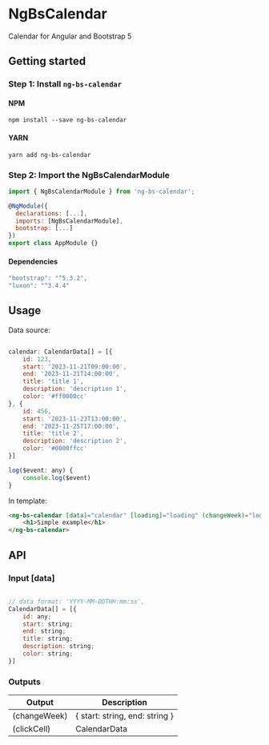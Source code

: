 # NgBsCalendar
Calendar for Angular and Bootstrap 5

## Getting started
### Step 1: Install `ng-bs-calendar`

#### NPM
```shell
npm install --save ng-bs-calendar
```
#### YARN
```shell
yarn add ng-bs-calendar
```
### Step 2: Import the NgBsCalendarModule
```js
import { NgBsCalendarModule } from 'ng-bs-calendar';

@NgModule({
  declarations: [...],
  imports: [NgBsCalendarModule],
  bootstrap: [...]
})
export class AppModule {}
```

#### Dependencies

```js
"bootstrap": "^5.3.2",
"luxon": "^3.4.4"
```

## Usage

Data source:
```js

calendar: CalendarData[] = [{
    id: 123,
    start: '2023-11-21T09:00:00',
    end: '2023-11-21T14:00:00',
    title: 'title 1',
    description: 'description 1',
    color: '#ff0000cc'
}, {
    id: 456,
    start: '2023-11-23T13:00:00',
    end: '2023-11-25T17:00:00',
    title: 'title 2',
    description: 'description 2',
    color: '#0000ffcc'
}]

log($event: any) {
    console.log($event)
}
```

In template:
```html
<ng-bs-calendar [data]="calendar" [loading]="loading" (changeWeek)="log($event)" (clickCell)="log($event)">
    <h1>Simple example</h1>
</ng-bs-calendar>
```


## API
### Input [data]
```js

// data format: 'YYYY-MM-DDTHH:mm:ss',
CalendarData[] = [{
    id: any;
    start: string;
    end: string;
    title: string;
    description: string;
    color: string;
}]
```

### Outputs

| Output        | Description |
| ------------- | ----------- |
| (changeWeek)  | { start: string, end: string } |
| (clickCell)   | CalendarData |